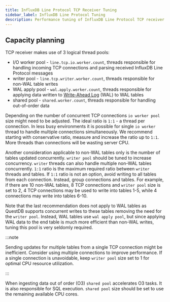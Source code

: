 ```yaml
---
title: InfluxDB Line Protocol TCP Receiver Tuning
sidebar_label: InfluxDB Line Protocol Tuning
description: Performance tuning of InfluxDB Line Protocol TCP receiver.
---
```


## Capacity planning

TCP receiver makes use of 3 logical thread pools:

- I/O worker pool - `line.tcp.io.worker.count`, threads responsible for handling
  incoming TCP connections and parsing received InfluxDB Line Protocol messages
- writer pool - `line.tcp.writer.worker.count`, threads responsible for non-WAL
  table writes
- WAL apply pool - `wal.apply.worker.count`, threads responsible for applying
  data written to [Write-Ahead Log](/docs/concept/write-ahead-log/) (WAL) to WAL
  tables
- shared pool - `shared.worker.count`, threads responsible for handling
  out-of-order data

Depending on the number of concurrent TCP connections `io worker pool` size
might need to be adjusted. The ideal ratio is `1:1` - a thread per connection.
In less busy environments it is possible for single `io worker` thread to handle
multiple connections simultaneously. We recommend starting with conservative
ratio, measure and increase the ratio up to `1:1`. More threads than connections
will be wasting server CPU.

Another consideration applicable to non-WAL tables only is the number of tables
updated concurrently. `writer pool` should be tuned to increase concurrency.
`writer` threads can also handle multiple non-WAL tables concurrently. `1:1`
ratio is the maximum required ratio between `writer` threads and tables. If
`1:1` ratio is not an option, avoid writing to all tables from each connection.
Instead, group connections and tables. For example, if there are 10 non-WAL
tables, 8 TCP connections and `writer pool` size is set to 2, 4 TCP connections
may be used to write into tables 1-5, while 4 connections may write into tables
6-10.

Note that the last recommendation does not apply to WAL tables as QuestDB
supports concurrent writes to these tables removing the need for the
`writer pool`. Instead, WAL tables use `wal apply pool`, but since applying WAL
data to the end table is much more efficient than non-WAL writes, tuning this
pool is very seldomly required.

:::note

Sending updates for multiple tables from a single TCP connection might be
inefficient. Consider using multiple connections to improve performance. If a
single connection is unavoidable, keep `writer pool` size set to 1 for optimal
CPU resource utilization.

:::

When ingesting data out of order (O3) `shared pool` accelerates O3 tasks. It is
also responsible for SQL execution. `shared pool` size should be set to use the
remaining available CPU cores.
